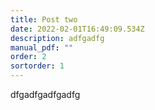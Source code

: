 ```yaml
---
title: Post two
date: 2022-02-01T16:49:09.534Z
description: adfgadfg
manual_pdf: ""
order: 2
sortorder: 1
---
```

dfgadfgadfgadfg